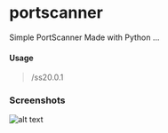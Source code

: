# portscanner

Simple PortScanner
Made with Python ...

#### Usage
> /ss20.0.1

### Screenshots
![alt text](http://url/to/img.png)
